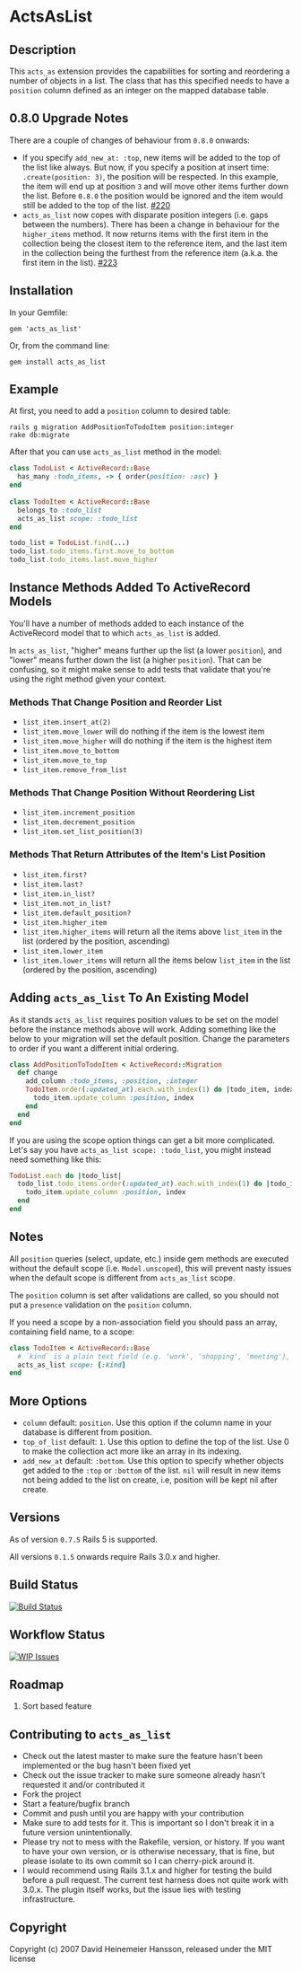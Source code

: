 # ActsAsList

## Description

This `acts_as` extension provides the capabilities for sorting and reordering a number of objects in a list. The class that has this specified needs to have a `position` column defined as an integer on the mapped database table.

## 0.8.0 Upgrade Notes

There are a couple of changes of behaviour from `0.8.0` onwards:

- If you specify `add_new_at: :top`, new items will be added to the top of the list like always. But now, if you specify a position at insert time: `.create(position: 3)`, the position will be respected. In this example, the item will end up at position `3` and will move other items further down the list. Before `0.8.0` the position would be ignored and the item would still be added to the top of the list. [#220](https://github.com/swanandp/acts_as_list/pull/220)
- `acts_as_list` now copes with disparate position integers (i.e. gaps between the numbers). There has been a change in behaviour for the `higher_items` method. It now returns items with the first item in the collection being the closest item to the reference item, and the last item in the collection being the furthest from the reference item (a.k.a. the first item in the list). [#223](https://github.com/swanandp/acts_as_list/pull/223)

## Installation

In your Gemfile:

    gem 'acts_as_list'

Or, from the command line:

    gem install acts_as_list

## Example

At first, you need to add a `position` column to desired table:

    rails g migration AddPositionToTodoItem position:integer
    rake db:migrate
    
After that you can use `acts_as_list` method in the model: 

```ruby
class TodoList < ActiveRecord::Base
  has_many :todo_items, -> { order(position: :asc) }
end
    
class TodoItem < ActiveRecord::Base
  belongs_to :todo_list
  acts_as_list scope: :todo_list
end

todo_list = TodoList.find(...)    
todo_list.todo_items.first.move_to_bottom
todo_list.todo_items.last.move_higher
```

## Instance Methods Added To ActiveRecord Models

You'll have a number of methods added to each instance of the ActiveRecord model that to which `acts_as_list` is added. 

In `acts_as_list`, "higher" means further up the list (a lower `position`), and "lower" means further down the list (a higher `position`). That can be confusing, so it might make sense to add tests that validate that you're using the right method given your context.

### Methods That Change Position and Reorder List

- `list_item.insert_at(2)`
- `list_item.move_lower` will do nothing if the item is the lowest item
- `list_item.move_higher` will do nothing if the item is the highest item
- `list_item.move_to_bottom`
- `list_item.move_to_top`
- `list_item.remove_from_list`

### Methods That Change Position Without Reordering List

- `list_item.increment_position`
- `list_item.decrement_position`
- `list_item.set_list_position(3)`

### Methods That Return Attributes of the Item's List Position
- `list_item.first?`
- `list_item.last?`
- `list_item.in_list?`
- `list_item.not_in_list?`
- `list_item.default_position?`
- `list_item.higher_item`
- `list_item.higher_items` will return all the items above `list_item` in the list (ordered by the position, ascending)
- `list_item.lower_item`
- `list_item.lower_items` will return all the items below `list_item` in the list (ordered by the position, ascending)

## Adding `acts_as_list` To An Existing Model
As it stands `acts_as_list` requires position values to be set on the model before the instance methods above will work. Adding something like the below to your migration will set the default position. Change the parameters to order if you want a different initial ordering.

```ruby
class AddPositionToTodoItem < ActiveRecord::Migration
  def change
    add_column :todo_items, :position, :integer
    TodoItem.order(:updated_at).each.with_index(1) do |todo_item, index|
      todo_item.update_column :position, index
    end
  end
end
```

If you are using the scope option things can get a bit more complicated. Let's say you have `acts_as_list scope: :todo_list`, you might instead need something like this:

```ruby
TodoList.each do |todo_list|
  todo_list.todo_items.order(:updated_at).each.with_index(1) do |todo_item, index|
    todo_item.update_column :position, index
  end
end
```

## Notes
All `position` queries (select, update, etc.) inside gem methods are executed without the default scope (i.e. `Model.unscoped`), this will prevent nasty issues when the default scope is different from `acts_as_list` scope.

The `position` column is set after validations are called, so you should not put a `presence` validation on the `position` column.


If you need a scope by a non-association field you should pass an array, containing field name, to a scope:
```ruby
class TodoItem < ActiveRecord::Base
  # `kind` is a plain text field (e.g. 'work', 'shopping', 'meeting'), not an association
  acts_as_list scope: [:kind]
end
```

## More Options
- `column`
default: `position`. Use this option if the column name in your database is different from position.
- `top_of_list`
default: `1`. Use this option to define the top of the list. Use 0 to make the collection act more like an array in its indexing.
- `add_new_at`
default: `:bottom`. Use this option to specify whether objects get added to the `:top` or `:bottom` of the list. `nil` will result in new items not being added to the list on create, i.e, position will be kept nil after create.

## Versions
As of version `0.7.5` Rails 5 is supported.

All versions `0.1.5` onwards require Rails 3.0.x and higher.

## Build Status
[![Build Status](https://secure.travis-ci.org/swanandp/acts_as_list.png)](https://secure.travis-ci.org/swanandp/acts_as_list)

## Workflow Status
[![WIP Issues](https://badge.waffle.io/swanandp/acts_as_list.png)](http://waffle.io/swanandp/acts_as_list)

## Roadmap

1. Sort based feature

## Contributing to `acts_as_list`
 
- Check out the latest master to make sure the feature hasn't been implemented or the bug hasn't been fixed yet
- Check out the issue tracker to make sure someone already hasn't requested it and/or contributed it
- Fork the project
- Start a feature/bugfix branch
- Commit and push until you are happy with your contribution
- Make sure to add tests for it. This is important so I don't break it in a future version unintentionally.
- Please try not to mess with the Rakefile, version, or history. If you want to have your own version, or is otherwise necessary, that is fine, but please isolate to its own commit so I can cherry-pick around it.
- I would recommend using Rails 3.1.x and higher for testing the build before a pull request. The current test harness does not quite work with 3.0.x. The plugin itself works, but the issue lies with testing infrastructure.

## Copyright

Copyright (c) 2007 David Heinemeier Hansson, released under the MIT license
